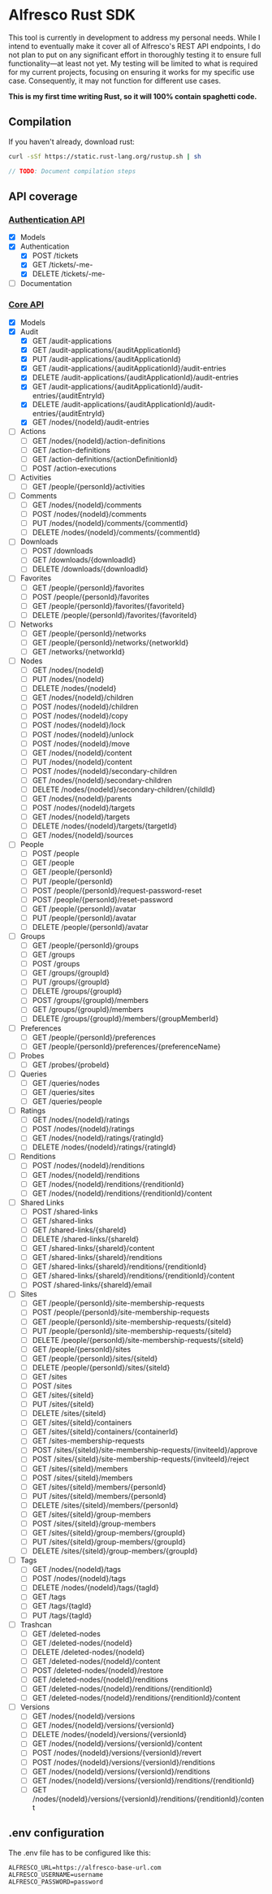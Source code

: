 # Alfresco Rust SDK

This tool is currently in development to address my personal needs. While I intend to eventually make it cover all of Alfresco's REST API endpoints, I do not plan to put on any significant effort in thoroughly testing it to ensure full functionality—at least not yet. My testing will be limited to what is required for my current projects, focusing on ensuring it works for my specific use case. Consequently, it may not function for different use cases.

**This is my first time writing Rust, so it will 100% contain spaghetti code.**


## Compilation

If you haven't already, download rust:

```bash
curl -sSf https://static.rust-lang.org/rustup.sh | sh
```

```rust
// TODO: Document compilation steps
```

## API coverage

### [Authentication API](https://api-explorer.alfresco.com/api-explorer/?urls.primaryName=Authentication%20API#/)

- [x] Models
- [x] Authentication
  - [x] POST /tickets
  - [x] GET /tickets/-me-
  - [x] DELETE /tickets/-me-
- [ ] Documentation

### [Core API](https://api-explorer.alfresco.com/api-explorer/?urls.primaryName=Core%20API)

- [x] Models
- [x] Audit
  - [x]   GET /audit-applications
  - [x]   GET /audit-applications/{auditApplicationId}
  - [x]   PUT /audit-applications/{auditApplicationId}
  - [x]   GET /audit-applications/{auditApplicationId}/audit-entries
  - [x] DELETE /audit-applications/{auditApplicationId}/audit-entries
  - [x]   GET /audit-applications/{auditApplicationId}/audit-entries/{auditEntryId}
  - [x] DELETE /audit-applications/{auditApplicationId}/audit-entries/{auditEntryId}
  - [x]   GET /nodes/{nodeId}/audit-entries
- [ ] Actions
  - [ ]   GET /nodes/{nodeId}/action-definitions
  - [ ]   GET /action-definitions
  - [ ]   GET /action-definitions/{actionDefinitionId}
  - [ ] POST /action-executions
- [ ] Activities
  - [ ] GET /people/{personId}/activities
- [ ] Comments
  - [ ]   GET /nodes/{nodeId}/comments
  - [ ]   POST /nodes/{nodeId}/comments
  - [ ]   PUT /nodes/{nodeId}/comments/{commentId}
  - [ ] DELETE /nodes/{nodeId}/comments/{commentId}
- [ ] Downloads
  - [ ]   POST /downloads
  - [ ]   GET /downloads/{downloadId}
  - [ ] DELETE /downloads/{downloadId}
- [ ] Favorites
  - [ ]   GET /people/{personId}/favorites
  - [ ]   POST /people/{personId}/favorites
  - [ ]   GET /people/{personId}/favorites/{favoriteId}
  - [ ] DELETE /people/{personId}/favorites/{favoriteId}
- [ ] Networks
  - [ ] GET /people/{personId}/networks
  - [ ] GET /people/{personId}/networks/{networkId}
  - [ ] GET /networks/{networkId}
- [ ] Nodes
  - [ ]    GET /nodes/{nodeId}
  - [ ]    PUT /nodes/{nodeId}
  - [ ] DELETE /nodes/{nodeId}
  - [ ]    GET /nodes/{nodeId}/children
  - [ ]   POST /nodes/{nodeId}/children
  - [ ]   POST /nodes/{nodeId}/copy
  - [ ]   POST /nodes/{nodeId}/lock
  - [ ]   POST /nodes/{nodeId}/unlock
  - [ ]   POST /nodes/{nodeId}/move
  - [ ]    GET /nodes/{nodeId}/content
  - [ ]    PUT /nodes/{nodeId}/content
  - [ ]   POST /nodes/{nodeId}/secondary-children
  - [ ]    GET /nodes/{nodeId}/secondary-children
  - [ ] DELETE /nodes/{nodeId}/secondary-children/{childId}
  - [ ]    GET /nodes/{nodeId}/parents
  - [ ]   POST /nodes/{nodeId}/targets
  - [ ]    GET /nodes/{nodeId}/targets
  - [ ] DELETE /nodes/{nodeId}/targets/{targetId}
  - [ ]    GET /nodes/{nodeId}/sources
- [ ] People
  - [ ]   POST /people
  - [ ]    GET /people
  - [ ]    GET /people/{personId}
  - [ ]    PUT /people/{personId}
  - [ ]   POST /people/{personId}/request-password-reset
  - [ ]   POST /people/{personId}/reset-password
  - [ ]    GET /people/{personId}/avatar
  - [ ]    PUT /people/{personId}/avatar
  - [ ] DELETE /people/{personId}/avatar
- [ ] Groups
  - [ ]    GET /people/{personId}/groups
  - [ ]    GET /groups
  - [ ]   POST /groups
  - [ ]    GET /groups/{groupId}
  - [ ]    PUT /groups/{groupId}
  - [ ] DELETE /groups/{groupId}
  - [ ]   POST /groups/{groupId}/members
  - [ ]    GET /groups/{groupId}/members
  - [ ] DELETE /groups/{groupId}/members/{groupMemberId}
- [ ] Preferences
  - [ ] GET /people/{personId}/preferences
  - [ ] GET /people/{personId}/preferences/{preferenceName}
- [ ] Probes
  - [ ] GET /probes/{probeId}
- [ ] Queries
  - [ ] GET /queries/nodes
  - [ ] GET /queries/sites
  - [ ] GET /queries/people
- [ ] Ratings
  - [ ]    GET /nodes/{nodeId}/ratings
  - [ ]   POST /nodes/{nodeId}/ratings
  - [ ]    GET /nodes/{nodeId}/ratings/{ratingId}
  - [ ] DELETE /nodes/{nodeId}/ratings/{ratingId}
- [ ] Renditions
  - [ ] POST /nodes/{nodeId}/renditions
  - [ ]   GET /nodes/{nodeId}/renditions
  - [ ]   GET /nodes/{nodeId}/renditions/{renditionId}
  - [ ]   GET /nodes/{nodeId}/renditions/{renditionId}/content
- [ ] Shared Links
  - [ ]   POST /shared-links
  - [ ]    GET /shared-links
  - [ ]    GET /shared-links/{shareId}
  - [ ] DELETE /shared-links/{shareId}
  - [ ]    GET /shared-links/{shareId}/content
  - [ ]    GET /shared-links/{shareId}/renditions
  - [ ]    GET /shared-links/{shareId}/renditions/{renditionId}
  - [ ]    GET /shared-links/{shareId}/renditions/{renditionId}/content
  - [ ]   POST /shared-links/{shareId}/email
- [ ] Sites
  - [ ]    GET /people/{personId}/site-membership-requests
  - [ ]   POST /people/{personId}/site-membership-requests
  - [ ]    GET /people/{personId}/site-membership-requests/{siteId}
  - [ ]    PUT /people/{personId}/site-membership-requests/{siteId}
  - [ ] DELETE /people/{personId}/site-membership-requests/{siteId}
  - [ ]    GET /people/{personId}/sites
  - [ ]    GET /people/{personId}/sites/{siteId}
  - [ ] DELETE /people/{personId}/sites/{siteId}
  - [ ]    GET /sites
  - [ ]   POST /sites
  - [ ]    GET /sites/{siteId}
  - [ ]    PUT /sites/{siteId}
  - [ ] DELETE /sites/{siteId}
  - [ ]    GET /sites/{siteId}/containers
  - [ ]    GET /sites/{siteId}/containers/{containerId}
  - [ ]    GET /sites-membership-requests
  - [ ]   POST /sites/{siteId}/site-membership-requests/{inviteeId}/approve
  - [ ]   POST /sites/{siteId}/site-membership-requests/{inviteeId}/reject
  - [ ]    GET /sites/{siteId}/members
  - [ ]   POST /sites/{siteId}/members
  - [ ]    GET /sites/{siteId}/members/{personId}
  - [ ]    PUT /sites/{siteId}/members/{personId}
  - [ ] DELETE /sites/{siteId}/members/{personId}
  - [ ]    GET /sites/{siteId}/group-members
  - [ ]   POST /sites/{siteId}/group-members
  - [ ]    GET /sites/{siteId}/group-members/{groupId}
  - [ ]    PUT /sites/{siteId}/group-members/{groupId}
  - [ ] DELETE /sites/{siteId}/group-members/{groupId}
- [ ] Tags
  - [ ]    GET /nodes/{nodeId}/tags
  - [ ]   POST /nodes/{nodeId}/tags
  - [ ] DELETE /nodes/{nodeId}/tags/{tagId}
  - [ ]    GET /tags
  - [ ]    GET /tags/{tagId}
  - [ ]    PUT /tags/{tagId}
- [ ] Trashcan
  - [ ]    GET /deleted-nodes
  - [ ]    GET /deleted-nodes/{nodeId}
  - [ ] DELETE /deleted-nodes/{nodeId}
  - [ ]    GET /deleted-nodes/{nodeId}/content
  - [ ]   POST /deleted-nodes/{nodeId}/restore
  - [ ]    GET /deleted-nodes/{nodeId}/renditions
  - [ ]    GET /deleted-nodes/{nodeId}/renditions/{renditionId}
  - [ ]    GET /deleted-nodes/{nodeId}/renditions/{renditionId}/content
- [ ] Versions
  - [ ]    GET /nodes/{nodeId}/versions
  - [ ]    GET /nodes/{nodeId}/versions/{versionId}
  - [ ] DELETE /nodes/{nodeId}/versions/{versionId}
  - [ ]    GET /nodes/{nodeId}/versions/{versionId}/content
  - [ ]   POST /nodes/{nodeId}/versions/{versionId}/revert
  - [ ]   POST /nodes/{nodeId}/versions/{versionId}/renditions 
  - [ ]    GET /nodes/{nodeId}/versions/{versionId}/renditions
  - [ ]    GET /nodes/{nodeId}/versions/{versionId}/renditions/{renditionId}
  - [ ]    GET /nodes/{nodeId}/versions/{versionId}/renditions/{renditionId}/content

## .env configuration

The .env file has to be configured like this:

```dotenv
ALFRESCO_URL=https://alfresco-base-url.com
ALFRESCO_USERNAME=username
ALFRESCO_PASSWORD=password
```